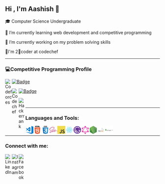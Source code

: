 ## Hi , I'm Aashish 👋
:mortar_board: Computer Science Undergraduate 

🌱 I’m currently learning web development and competitive programming

  🔭 I’m currently working on my problem solving skills
  
   :pushpin:I'm 2:star2:coder at codechef
   
---
### :computer:Competitive Programming Profile

[![Badge](https://cp-logo.vercel.app/codeforces/aashish_7)](https://codeforces.com/profile/aashish_7)[<img align="left" alt="Codeforces" width="22px" src="https://cdn.jsdelivr.net/npm/simple-icons@v3/icons/codeforces.svg"/>]()

[![Badge](https://cp-logo.vercel.app/codechef/aashish_7)](https://www.codechef.com/users/aashish_7) [<img align="left" alt="Codechef" width="22px" src="https://cdn.jsdelivr.net/npm/simple-icons@v3/icons/codechef.svg"/>]()

[<img align="left" alt="Hackerrank" width="22px" src="https://cdn.jsdelivr.net/npm/simple-icons@v3/icons/hackerrank.svg"/>](https://www.hackerrank.com/iaashish07)

</br>

---
### Languages and Tools:

[<img align="left" alt="Visual Studio Code" width="26px" src="https://raw.githubusercontent.com/github/explore/80688e429a7d4ef2fca1e82350fe8e3517d3494d/topics/visual-studio-code/visual-studio-code.png"/>]()
[<img align="left" alt="HTML5" width="26px" src="https://raw.githubusercontent.com/github/explore/80688e429a7d4ef2fca1e82350fe8e3517d3494d/topics/html/html.png"/>]()
[<img align="left" alt="CSS3" width="26px" src="https://raw.githubusercontent.com/github/explore/80688e429a7d4ef2fca1e82350fe8e3517d3494d/topics/css/css.png"/>]()
[<img align="left" alt="Sass" width="26px" src="https://raw.githubusercontent.com/github/explore/80688e429a7d4ef2fca1e82350fe8e3517d3494d/topics/sass/sass.png"/>]()
[<img align="left" alt="JavaScript" width="26px" src="https://raw.githubusercontent.com/github/explore/80688e429a7d4ef2fca1e82350fe8e3517d3494d/topics/javascript/javascript.png" />]()
[<img align="left" alt="React" width="26px" src="https://raw.githubusercontent.com/github/explore/80688e429a7d4ef2fca1e82350fe8e3517d3494d/topics/react/react.png"/>]()
[<img align="left" alt="Gatsby" width="26px" src="https://raw.githubusercontent.com/github/explore/e94815998e4e0713912fed477a1f346ec04c3da2/topics/gatsby/gatsby.png"/>]()
[<img align="left" alt="GraphQL" width="26px" src="https://raw.githubusercontent.com/github/explore/80688e429a7d4ef2fca1e82350fe8e3517d3494d/topics/graphql/graphql.png"/>]()
[<img align="left" alt="Node.js" width="26px" src="https://raw.githubusercontent.com/github/explore/80688e429a7d4ef2fca1e82350fe8e3517d3494d/topics/nodejs/nodejs.png"/>]()
[<img align="left" alt="MySQL" width="26px" src="https://raw.githubusercontent.com/github/explore/80688e429a7d4ef2fca1e82350fe8e3517d3494d/topics/mysql/mysql.png"/>]()
[<img align="left" alt="MongoDB" width="26px" src="https://raw.githubusercontent.com/github/explore/80688e429a7d4ef2fca1e82350fe8e3517d3494d/topics/mongodb/mongodb.png"/>]()

</br>

---
### Connect with me:
[<img align="left" alt="LinkedIn" width="22px" src="https://cdn.jsdelivr.net/npm/simple-icons@v3/icons/linkedin.svg"/>](https://www.linkedin.com/in/aashish-kumar-singh-8b058a1a0/)

[<img align="left" alt="Instagram" width="22px" src="https://cdn.jsdelivr.net/npm/simple-icons@v3/icons/instagram.svg"/>](https://www.instagram.com/actually_aashish/)

[<img align="left" alt="Facebook" width="22px" src="https://cdn.jsdelivr.net/npm/simple-icons@v3/icons/facebook.svg"/>](https://www.facebook.com/aashishkbond)

</br>
